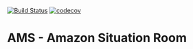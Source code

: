 [![Build Status](https://travis-ci.com/avancinirodrigo/ams.svg?branch=master)](https://travis-ci.com/avancinirodrigo/ams)
[![codecov](https://codecov.io/gh/avancinirodrigo/ams/branch/master/graph/badge.svg?token=RM6BDOL70Y)](https://codecov.io/gh/avancinirodrigo/ams)

# AMS - Amazon Situation Room
